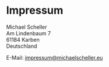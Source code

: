# Impressum

Michael Scheller  
Am Lindenbaum 7  
61184 Karben  
Deutschland

E-Mail: [impressum@michaelscheller.eu](mailto:impressum@michaelscheller.eu)
